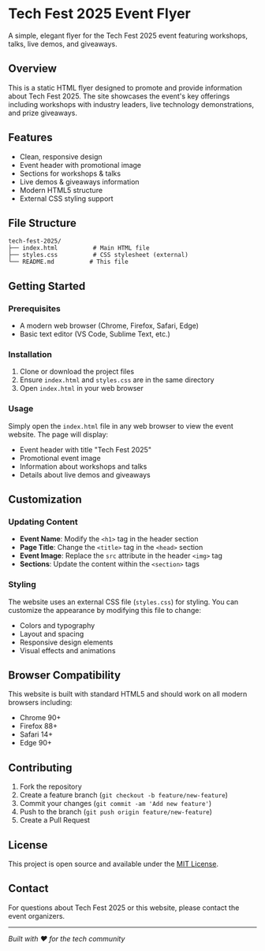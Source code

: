 # Tech Fest 2025 Event Flyer

A simple, elegant flyer for the Tech Fest 2025 event featuring workshops, talks, live demos, and giveaways.

## Overview

This is a static HTML flyer designed to promote and provide information about Tech Fest 2025. The site showcases the event's key offerings including workshops with industry leaders, live technology demonstrations, and prize giveaways.

## Features

- Clean, responsive design
- Event header with promotional image
- Sections for workshops & talks
- Live demos & giveaways information
- Modern HTML5 structure
- External CSS styling support

## File Structure

```
tech-fest-2025/
├── index.html          # Main HTML file
├── styles.css          # CSS stylesheet (external)
└── README.md          # This file
```

## Getting Started

### Prerequisites

- A modern web browser (Chrome, Firefox, Safari, Edge)
- Basic text editor (VS Code, Sublime Text, etc.)

### Installation

1. Clone or download the project files
2. Ensure `index.html` and `styles.css` are in the same directory
3. Open `index.html` in your web browser

### Usage

Simply open the `index.html` file in any web browser to view the event website. The page will display:

- Event header with title "Tech Fest 2025"
- Promotional event image
- Information about workshops and talks
- Details about live demos and giveaways

## Customization

### Updating Content

- **Event Name**: Modify the `<h1>` tag in the header section
- **Page Title**: Change the `<title>` tag in the `<head>` section
- **Event Image**: Replace the `src` attribute in the header `<img>` tag
- **Sections**: Update the content within the `<section>` tags

### Styling

The website uses an external CSS file (`styles.css`) for styling. You can customize the appearance by modifying this file to change:

- Colors and typography
- Layout and spacing
- Responsive design elements
- Visual effects and animations

## Browser Compatibility

This website is built with standard HTML5 and should work on all modern browsers including:

- Chrome 90+
- Firefox 88+
- Safari 14+
- Edge 90+

## Contributing

1. Fork the repository
2. Create a feature branch (`git checkout -b feature/new-feature`)
3. Commit your changes (`git commit -am 'Add new feature'`)
4. Push to the branch (`git push origin feature/new-feature`)
5. Create a Pull Request

## License

This project is open source and available under the [MIT License](LICENSE).

## Contact

For questions about Tech Fest 2025 or this website, please contact the event organizers.

---

*Built with ❤️ for the tech community*
